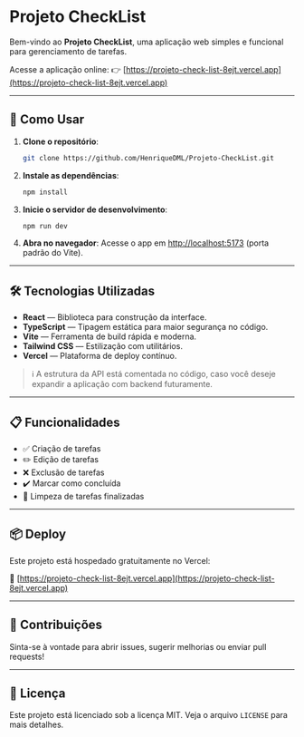 # Projeto CheckList

Bem-vindo ao **Projeto CheckList**, uma aplicação web simples e funcional para gerenciamento de tarefas.

Acesse a aplicação online:
👉 [https://projeto-check-list-8ejt.vercel.app](https://projeto-check-list-8ejt.vercel.app)

---

## 🚀 Como Usar

1. **Clone o repositório**:
   ```bash
   git clone https://github.com/HenriqueDML/Projeto-CheckList.git
   ```

2. **Instale as dependências**:
   ```bash
   npm install
   ```

3. **Inicie o servidor de desenvolvimento**:
   ```bash
   npm run dev
   ```

4. **Abra no navegador**:
   Acesse o app em [http://localhost:5173](http://localhost:5173) (porta padrão do Vite).

---

## 🛠️ Tecnologias Utilizadas

- **React** — Biblioteca para construção da interface.
- **TypeScript** — Tipagem estática para maior segurança no código.
- **Vite** — Ferramenta de build rápida e moderna.
- **Tailwind CSS** — Estilização com utilitários.
- **Vercel** — Plataforma de deploy contínuo.

> ℹ️ A estrutura da API está comentada no código, caso você deseje expandir a aplicação com backend futuramente.

---

## 📋 Funcionalidades

- ✅ Criação de tarefas
- ✏️ Edição de tarefas
- ❌ Exclusão de tarefas
- ✔️ Marcar como concluída
- 🧼 Limpeza de tarefas finalizadas

---

## 📦 Deploy

Este projeto está hospedado gratuitamente no Vercel:

🔗 [https://projeto-check-list-8ejt.vercel.app](https://projeto-check-list-8ejt.vercel.app)

---

## 🤝 Contribuições

Sinta-se à vontade para abrir issues, sugerir melhorias ou enviar pull requests!

---

## 📄 Licença

Este projeto está licenciado sob a licença MIT. Veja o arquivo `LICENSE` para mais detalhes.
